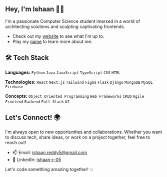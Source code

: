 <!---
Git-haan/Git-haan is a ✨ special ✨ repository because its `README.md` (this file) appears on your GitHub profile.
You can click the Preview link to take a look at your changes.
--->

## Hey, I'm Ishaan 👋🏽

I'm a passionate Computer Science student imersed in a world of architecting solutions and sculpting captivating frontends.
- Check out my [website](https://ishaan.tech/) to see what I'm up to.
- Play my [game](https://pixel-portfolio-five.vercel.app/) to learn more about me.

<!---
## About Me ℹ️

My journey in the tech world began with Python, where I refined my craft in building robust backend systems and crafting efficient algorithms. 💻 Along the way, I've dipped my toes into the realms of JavaScript and TypeScript, traversing the vistas of frontend development and dynamic user interfaces. 🎨
--->

## 🛠️ Tech Stack

**Languages:** `Python` `Java` `JavaScript` `TypeScript` `CSS` `HTML`

**Technologies:** `React` `Next.js` `Tailwind` `Figma` `Flask` `Django` `MongoDB` `MySQL` `Firebase`

**Concepts:** `Object Oriented Programming` `Web Frameworks` `CRUD` `Agile` `Frontend` `Backend` `Full Stack` `AI`


<!---
## 👀 What I'm Up To

- 👨‍💻 Persuing a Bachelor's degree in Computer Science at Georgia Tech
- 🌱 Learning new libraries and frameworks to enhance my skill set
- 🚀 Working on exciting projects to push the boundaries of my creativity
--->

<!---
## Projects 🚧

Here are a few of my standout projects:

1. **[Contacts App](https://github.com/Git-haan/Full-Stack-Contacts-App):** This project implements a CRUD backend API with Python/Flask that utilizes ORM to bridge to the JavaScript/React frontend.
2. **[Portfolio](https://github.com/Git-haan/React-Portfolio-Website):** A Portfolio Website implemented through Codux and Vite that features dynamic elements.

Feel free to explore my repositories to see more of my work! 🌐
--->

## Let's Connect! 🌍

I'm always open to new opportunities and collaborations. Whether you want to discuss tech, share ideas, or work on a project together, feel free to reach out!

- 📫 Email: [ishaan.reddy5@gmail.com](mailto:ishaan.reddy5@gmail.com)
- 💼 LinkedIn: [ishaan-r-05](https://www.linkedin.com/in/ishaan-r-05-/)

Let's code something amazing together! 💥
